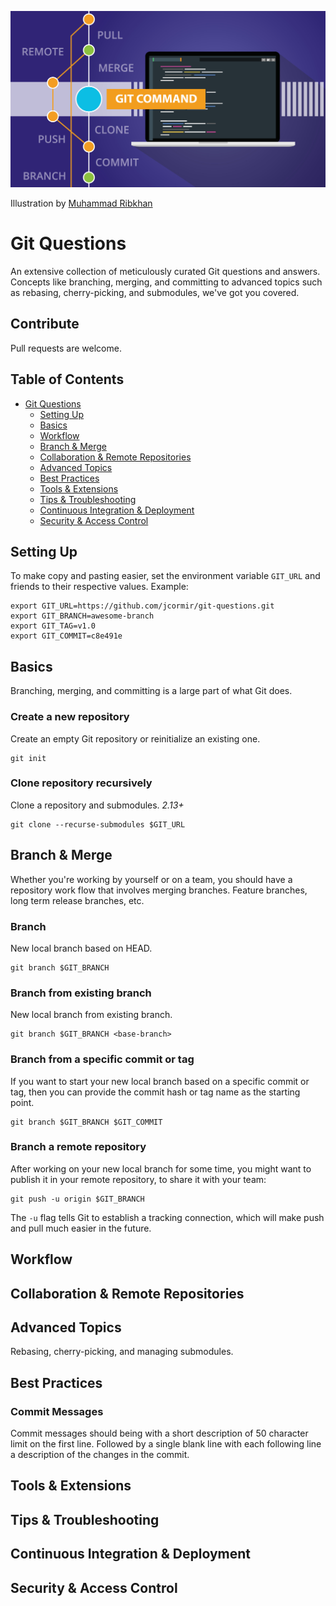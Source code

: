 ![Cover Image](cover.jpg)

Illustration by [Muhammad Ribkhan](https://www.vecteezy.com/members/khan-zein554159)

# Git Questions

An extensive collection of meticulously curated Git questions and answers. Concepts like branching, merging, and committing to advanced topics such as rebasing, cherry-picking, and submodules, we've got you covered.

## Contribute

Pull requests are welcome.

## Table of Contents

- [Git Questions](#git-questions)
  - [Setting Up](#setting-up)
  - [Basics](#basics)
  - [Workflow](#workflow)
  - [Branch & Merge](#branch--merge)
  - [Collaboration & Remote Repositories](#collaboration--remote-repositories)
  - [Advanced Topics](#advanced-topics)
  - [Best Practices](#best-practices)
  - [Tools & Extensions](#tools--extensions)
  - [Tips & Troubleshooting](#tips--troubleshooting)
  - [Continuous Integration & Deployment](#continuous-integration--deployment)
  - [Security & Access Control](#security--access-control)

## Setting Up

To make copy and pasting easier, set the environment variable `GIT_URL` and friends to their respective
values. Example:

```
export GIT_URL=https://github.com/jcormir/git-questions.git
export GIT_BRANCH=awesome-branch
export GIT_TAG=v1.0
export GIT_COMMIT=c8e491e
```

## Basics

Branching, merging, and committing is a large part of what Git does.

### Create a new repository

Create an empty Git repository or reinitialize an existing one.

```
git init
```

### Clone repository recursively

Clone a repository and submodules. *2.13+*

```
git clone --recurse-submodules $GIT_URL
```

## Branch & Merge

Whether you're working by yourself or on a team, you should have a repository work flow
that involves merging branches. Feature branches, long term release branches, etc.

### Branch

New local branch based on HEAD.

```
git branch $GIT_BRANCH
```

### Branch from existing branch

New local branch from existing branch.

```
git branch $GIT_BRANCH <base-branch>
```

### Branch from a specific commit or tag

If you want to start your new local branch based on a specific commit or tag, then
you can provide the commit hash or tag name as the starting point.

```
git branch $GIT_BRANCH $GIT_COMMIT
```

### Branch a remote repository

After working on your new local branch for some time, you might want to publish it in your
remote repository, to share it with your team:

```
git push -u origin $GIT_BRANCH
```

The `-u` flag tells Git to establish a tracking connection, which will make push and pull much
easier in the future.

## Workflow
## Collaboration & Remote Repositories
## Advanced Topics

Rebasing, cherry-picking, and managing submodules.

## Best Practices

### Commit Messages

Commit messages should being with a short description of 50 character limit on the first line. Followed
by a single blank line with each following line a description of the changes in the commit.

## Tools & Extensions
## Tips & Troubleshooting
## Continuous Integration & Deployment
## Security & Access Control
